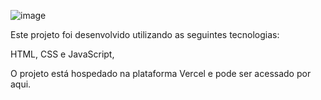 ![image](https://github.com/user-attachments/assets/546c4f62-b937-4fca-b1b1-b4323e0078eb)

Este projeto foi desenvolvido utilizando as seguintes tecnologias:

HTML, CSS e JavaScript,

O projeto está hospedado na plataforma Vercel e pode ser acessado por aqui.
